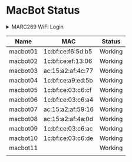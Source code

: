 # MacBot Status

<details>

<summary>MARC269 WiFi Login</summary>

SSID: MARC269

PSWD: %A0AB1B83C3B4

</details>

| Name     | MAC               | Status  |
| -------- | ----------------- | ------- |
| macbot01 | 1c:bf:ce:f6:5d:b5 | Working |
| macbot02 | 1c:bf:ce:ef:13:06 | Working |
| macbot03 | ac:15:a2:af:4c:77 | Working |
| macbot04 | 1c:bf:ce:a9:ed:5b | Working |
| macbot05 | 1c:bf:ce:03:c6:cf | Working |
| macbot06 | 1c:bf:ce:03:c6:a4 | Working |
| macbot07 | ac:15:a2:af:59:16 | Working |
| macbot08 | ac:15:a2:af:4a:0d | Working |
| macbot09 | 1c:bf:ce:03:c6:ac | Working |
| macbot10 | 1c:bf:ce:03:c6:de | Working |
| macbot11 |                   | Working |
|          |                   |         |

